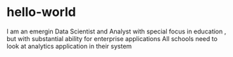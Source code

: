 # hello-world
I am an emergin Data Scientist and Analyst with special focus in education , but with substantial ability for enterprise applications
All schools need to look at analytics application in their system
